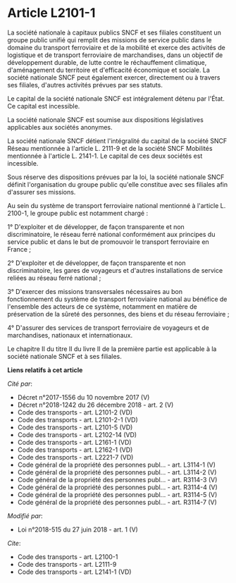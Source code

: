 # Article L2101-1

La société nationale à capitaux publics SNCF et ses filiales constituent un groupe public unifié qui remplit des missions de
service public dans le domaine du transport ferroviaire et de la mobilité et exerce des activités de logistique et de
transport ferroviaire de marchandises, dans un objectif de développement durable, de lutte contre le réchauffement
climatique, d'aménagement du territoire et d'efficacité économique et sociale. La société nationale SNCF peut également
exercer, directement ou à travers ses filiales, d'autres activités prévues par ses statuts.

Le capital de la société nationale SNCF est intégralement détenu par l'État. Ce capital est incessible.

La société nationale SNCF est soumise aux dispositions législatives applicables aux sociétés anonymes.

La société nationale SNCF détient l'intégralité du capital de la société SNCF Réseau mentionnée à l'article L. 2111-9 et de
la société SNCF Mobilités mentionnée à l'article L. 2141-1. Le capital de ces deux sociétés est incessible.

Sous réserve des dispositions prévues par la loi, la société nationale SNCF définit l'organisation du groupe public qu'elle
constitue avec ses filiales afin d'assurer ses missions.

Au sein du système de transport ferroviaire national mentionné à l'article L. 2100-1, le groupe public est notamment chargé :

1° D'exploiter et de développer, de façon transparente et non discriminatoire, le réseau ferré national conformément aux
principes du service public et dans le but de promouvoir le transport ferroviaire en France ;

2° D'exploiter et de développer, de façon transparente et non discriminatoire, les gares de voyageurs et d'autres
installations de service reliées au réseau ferré national ;

3° D'exercer des missions transversales nécessaires au bon fonctionnement du système de transport ferroviaire national au
bénéfice de l'ensemble des acteurs de ce système, notamment en matière de préservation de la sûreté des personnes, des biens
et du réseau ferroviaire ;

4° D'assurer des services de transport ferroviaire de voyageurs et de marchandises, nationaux et internationaux.

Le chapitre II du titre II du livre II de la première partie est applicable à la société nationale SNCF et à ses filiales.

**Liens relatifs à cet article**

_Cité par_:

  - Décret n°2017-1556 du 10 novembre 2017 (V)
  - Décret n°2018-1242 du 26 décembre 2018 - art. 2 (V)
  - Code des transports - art. L2101-2 (VD)
  - Code des transports - art. L2101-2-1 (VD)
  - Code des transports - art. L2101-5 (VD)
  - Code des transports - art. L2102-14 (VD)
  - Code des transports - art. L2161-1 (VD)
  - Code des transports - art. L2162-1 (VD)
  - Code des transports - art. L2221-7 (VD)
  - Code général de la propriété des personnes publ... - art. L3114-1 (V)
  - Code général de la propriété des personnes publ... - art. L3114-2 (V)
  - Code général de la propriété des personnes publ... - art. R3114-3 (V)
  - Code général de la propriété des personnes publ... - art. R3114-4 (V)
  - Code général de la propriété des personnes publ... - art. R3114-5 (V)
  - Code général de la propriété des personnes publ... - art. R3114-7 (V)

_Modifié par_:

  - Loi n°2018-515 du 27 juin 2018 - art. 1 (V)

_Cite_:

  - Code des transports - art. L2100-1
  - Code des transports - art. L2111-9
  - Code des transports - art. L2141-1 (VD)
